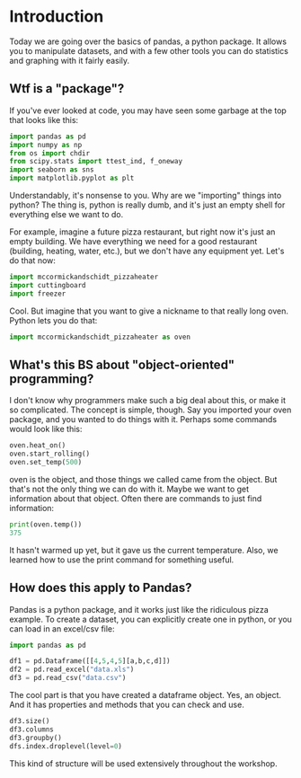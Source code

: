 # Introduction

Today we are going over the basics of pandas, a python package. It allows you to manipulate datasets, and with a few other tools you can do statistics and graphing with it fairly easily. 

## Wtf is a "package"? 

If you've ever looked at code, you may have seen some garbage at the top that looks like this:

```python
import pandas as pd
import numpy as np
from os import chdir
from scipy.stats import ttest_ind, f_oneway
import seaborn as sns
import matplotlib.pyplot as plt
```  

Understandably, it's nonsense to you. Why are we "importing" things into python?  The thing is, python is really dumb, and it's just an empty shell for everything else we want to do. 

For example, imagine a future pizza restaurant, but right now it's just an empty building. We have everything we need for a good restaurant (building, heating, water, etc.), but we don't have any equipment yet. Let's do that now:  

```python
import mccormickandschidt_pizzaheater
import cuttingboard
import freezer
```  

Cool. But imagine that you want to give a nickname to that really long oven. Python lets you do that:

```python
import mccormickandschidt_pizzaheater as oven
```  

## What's this BS about "object-oriented" programming?

I don't know why programmers make such a big deal about this, or make it so complicated. The concept is simple, though. Say you imported your oven package, and you wanted to do things with it. Perhaps some commands would look like this:

```python
oven.heat_on()
oven.start_rolling()
oven.set_temp(500)
```  

oven is the object, and those things we called came from the object. But that's not the only thing we can do with it. Maybe we want to get information about that object. Often there are commands to just find information:

```python
print(oven.temp())
375
``` 

It hasn't warmed up yet, but it gave us the current temperature. Also, we learned how to use the print command for something useful.

## How does this apply to Pandas?

Pandas is a python package, and it works just like the ridiculous pizza example. To create a dataset, you can explicitly create one in python, or you can load in an excel/csv file:

```python
import pandas as pd

df1 = pd.Dataframe([[4,5,4,5][a,b,c,d]])
df2 = pd.read_excel("data.xls")
df3 = pd.read_csv("data.csv")
``` 
The cool part is that you have created a dataframe object. Yes, an object. And it has properties and methods that you can check and use.  

```python
df3.size()
df3.columns
df3.groupby()
dfs.index.droplevel(level=0)
```  

This kind of structure will be used extensively throughout the workshop.
